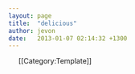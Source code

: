 ```yaml
---
layout: page
title:  "delicious"
author: jevon
date:   2013-01-07 02:14:32 +1300
---
```


<img src="img/socialmedia/delicious-16x16.gif" width="16" height="16" style="vertical-align: text-bottom;"> [[Category:Template]]